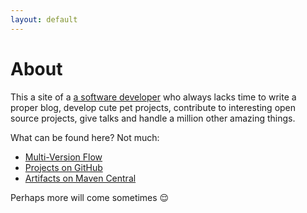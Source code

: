 ```yaml
---
layout: default
---
```


# About

This a site of a [a software developer][LinkedIn] who always lacks time to write a proper blog, develop cute pet projects, contribute to interesting open source projects, give talks and handle a million other amazing things.

What can be found here? Not much:

- [Multi-Version Flow](flow.html)
- [Projects on GitHub][Yetamine@GitHub]
- [Artifacts on Maven Central][Yetamine@Maven]

Perhaps more will come sometimes 😌


[Yetamine@GitHub]:  http://github.com/yetamine/
[Yetamine@Maven]:   https://central.sonatype.com/search?namespace=net.yetamine
[LinkedIn]:         https://www.linkedin.com/in/pdolezal/
